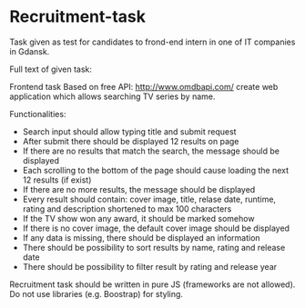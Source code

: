 # Recruitment-task
Task given as test for candidates to frond-end intern in one of IT companies in Gdansk.

Full text of given task:

Frontend task
Based on free API: http://www.omdbapi.com/ create web application which allows searching TV series by name.

Functionalities:

- Search input should allow typing title and submit request
- After submit there should be displayed 12 results on page
- If there are no results that match the search, the message should be displayed
- Each scrolling to the bottom of the page should cause loading the next 12 results (if exist)
- If there are no more results, the message should be displayed
- Every result should contain: cover image, title, relase date, runtime, rating and description shortened to max 100 characters
- If the TV show won any award, it should be marked somehow
- If there is no cover image, the default cover image should be displayed
- If any data is missing, there should be displayed an information
- There should be possibility to sort results by name, rating and release date
- There should be possibility to filter result by rating and release year

Recruitment task should be written in pure JS (frameworks are not allowed).
Do not use libraries (e.g. Boostrap) for styling.

